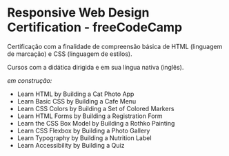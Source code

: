 # Responsive Web Design Certification - freeCodeCamp

Certificação com a finalidade de compreensão básica de HTML (linguagem de marcação) e CSS (linguagem de estilos).

Cursos com a didática dirigida e em sua língua nativa (inglês).

*em construção:*

- Learn HTML by Building a Cat Photo App
- Learn Basic CSS by Building a Cafe Menu
- Learn CSS Colors by Building a Set of Colored Markers
- Learn HTML Forms by Building a Registration Form
- Learn the CSS Box Model by Building a Rothko Painting
- Learn CSS Flexbox by Building a Photo Gallery
- Learn Typography by Building a Nutrition Label
- Learn Accessibility by Building a Quiz
